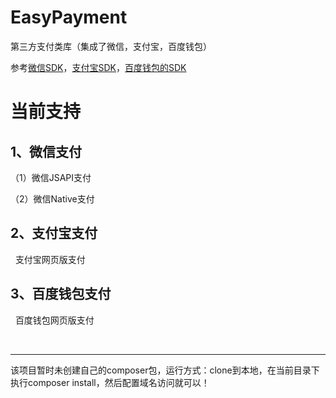 # EasyPayment
第三方支付类库（集成了微信，支付宝，百度钱包）
<p>参考<a href="https://pay.weixin.qq.com/wiki/doc/api/jsapi.php?chapter=7_1">微信SDK</a>，<a href="https://docs.open.alipay.com/api_1">支付宝SDK</a>，<a href="https://b.baifubao.com/static/spcenter/fe-wallet-open-platform/entry/develop-document/#/document?mdUrl=5bd00a26557d0a2f834cd231">百度钱包的SDK</a></p>
<h1>当前支持</h1>
<h2>1、微信支付</h2>
   <p>（1）微信JSAPI支付</p>
   <p>（2）微信Native支付</p>
<h2>2、支付宝支付</h2>
   <p>&nbsp;&nbsp;支付宝网页版支付</p>
<h2>3、百度钱包支付</h2>  
   <p>&nbsp;&nbsp;百度钱包网页版支付</p>
   
  <br /><hr>   
<p color="red">该项目暂时未创建自己的composer包，运行方式：clone到本地，在当前目录下执行composer install，然后配置域名访问就可以！</p>